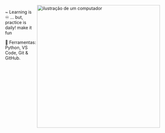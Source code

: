 <img src="https://raw.githubusercontent.com/MicaelliMedeiros/micaellimedeiros/master/image/computer-illustration.png" alt="ilustração de um computador" min-width="400px" max-width="400px" width="400px" align="right">

<p align="left"> 
  
  ~ Learning is ♾ ... but, practice is daily! make it fun
</p>


</p>

<p align="left">
  💼 Ferramentas: Python, VS Code, Git & GitHub.
</p>


